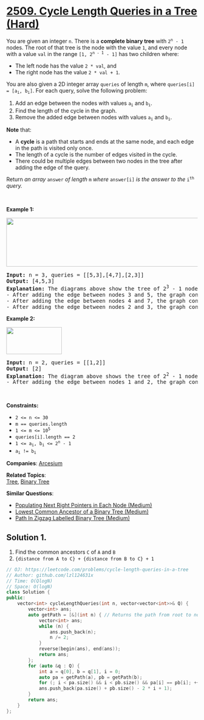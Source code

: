 # [2509. Cycle Length Queries in a Tree (Hard)](https://leetcode.com/problems/cycle-length-queries-in-a-tree)

<p>You are given an integer <code>n</code>. There is a <strong>complete binary tree</strong> with <code>2<sup>n</sup> - 1</code> nodes. The root of that tree is the node with the value <code>1</code>, and every node with a value <code>val</code> in the range <code>[1, 2<sup>n - 1</sup> - 1]</code> has two children where:</p>
<ul>
	<li>The left node has the value <code>2 * val</code>, and</li>
	<li>The right node has the value <code>2 * val + 1</code>.</li>
</ul>
<p>You are also given a 2D integer array <code>queries</code> of length <code>m</code>, where <code>queries[i] = [a<sub>i</sub>, b<sub>i</sub>]</code>. For each query, solve the following problem:</p>
<ol>
	<li>Add an edge between the nodes with values <code>a<sub>i</sub></code> and <code>b<sub>i</sub></code>.</li>
	<li>Find the length of the cycle in the graph.</li>
	<li>Remove the added edge between nodes with values <code>a<sub>i</sub></code> and <code>b<sub>i</sub></code>.</li>
</ol>
<p><strong>Note</strong> that:</p>
<ul>
	<li>A <strong>cycle</strong> is a path that starts and ends at the same node, and each edge in the path is visited only once.</li>
	<li>The length of a cycle is the number of edges visited in the cycle.</li>
	<li>There could be multiple edges between two nodes in the tree after adding the edge of the query.</li>
</ul>
<p>Return <em>an array </em><code>answer</code><em> of length </em><code>m</code><em> where</em> <code>answer[i]</code> <em>is the answer to the</em> <code>i<sup>th</sup></code> <em>query.</em></p>
<p>&nbsp;</p>
<p><strong class="example">Example 1:</strong></p>
<img alt="" src="https://assets.leetcode.com/uploads/2022/10/25/bexample1.png" style="width: 647px; height: 128px;">
<pre><strong>Input:</strong> n = 3, queries = [[5,3],[4,7],[2,3]]
<strong>Output:</strong> [4,5,3]
<strong>Explanation:</strong> The diagrams above show the tree of 2<sup>3</sup> - 1 nodes. Nodes colored in red describe the nodes in the cycle after adding the edge.
- After adding the edge between nodes 3 and 5, the graph contains a cycle of nodes [5,2,1,3]. Thus answer to the first query is 4. We delete the added edge and process the next query.
- After adding the edge between nodes 4 and 7, the graph contains a cycle of nodes [4,2,1,3,7]. Thus answer to the second query is 5. We delete the added edge and process the next query.
- After adding the edge between nodes 2 and 3, the graph contains a cycle of nodes [2,1,3]. Thus answer to the third query is 3. We delete the added edge.
</pre>
<p><strong class="example">Example 2:</strong></p>
<img alt="" src="https://assets.leetcode.com/uploads/2022/10/25/aexample2.png" style="width: 146px; height: 71px;">
<pre><strong>Input:</strong> n = 2, queries = [[1,2]]
<strong>Output:</strong> [2]
<strong>Explanation:</strong> The diagram above shows the tree of 2<sup>2</sup> - 1 nodes. Nodes colored in red describe the nodes in the cycle after adding the edge.
- After adding the edge between nodes 1 and 2, the graph contains a cycle of nodes [2,1]. Thus answer for the first query is 2. We delete the added edge.
</pre>
<p>&nbsp;</p>
<p><strong>Constraints:</strong></p>
<ul>
	<li><code>2 &lt;= n &lt;= 30</code></li>
	<li><code>m == queries.length</code></li>
	<li><code>1 &lt;= m &lt;= 10<sup>5</sup></code></li>
	<li><code>queries[i].length == 2</code></li>
	<li><code>1 &lt;= a<sub>i</sub>, b<sub>i</sub> &lt;= 2<sup>n</sup> - 1</code></li>
	<li><code>a<sub>i</sub> != b<sub>i</sub></code></li>
</ul>

**Companies**:
[Arcesium](https://leetcode.com/company/arcesium)

**Related Topics**:  
[Tree](https://leetcode.com/tag/tree/), [Binary Tree](https://leetcode.com/tag/binary-tree/)

**Similar Questions**:
* [Populating Next Right Pointers in Each Node (Medium)](https://leetcode.com/problems/populating-next-right-pointers-in-each-node/)
* [Lowest Common Ancestor of a Binary Tree (Medium)](https://leetcode.com/problems/lowest-common-ancestor-of-a-binary-tree/)
* [Path In Zigzag Labelled Binary Tree (Medium)](https://leetcode.com/problems/path-in-zigzag-labelled-binary-tree/)

## Solution 1.

1. Find the common ancestors `C` of `A` and `B`
2. `{distance from A to C} + {distance from B to C} + 1`

```cpp
// OJ: https://leetcode.com/problems/cycle-length-queries-in-a-tree
// Author: github.com/lzl124631x
// Time: O(QlogN)
// Space: O(logN)
class Solution {
public:
    vector<int> cycleLengthQueries(int n, vector<vector<int>>& Q) {
        vector<int> ans;
        auto getPath = [&](int n) { // Returns the path from root to node n.
            vector<int> ans;
            while (n) {
                ans.push_back(n);
                n /= 2;
            }
            reverse(begin(ans), end(ans));
            return ans;
        };
        for (auto &q : Q) {
            int a = q[0], b = q[1], i = 0;
            auto pa = getPath(a), pb = getPath(b);
            for (; i < pa.size() && i < pb.size() && pa[i] == pb[i]; ++i); 
            ans.push_back(pa.size() + pb.size() - 2 * i + 1);
        }
        return ans;
    }
};
```